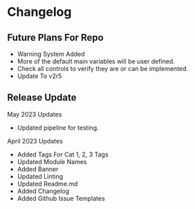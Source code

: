 # Changelog

## Future Plans For Repo

- Warning System Added
- More of the default main variables will be user defined. 
- Check all controls to verify they are or can be implemented.
- Update To v2r5

## Release Update

May 2023 Updates
- Updated pipeline for testing. 

April 2023 Updates
- Added Tags For Cat 1, 2, 3 Tags
- Updated Module Names
- Added Banner
- Updated Linting
- Updated Readme.md
- Added Changelog
- Added Github Issue Templates
